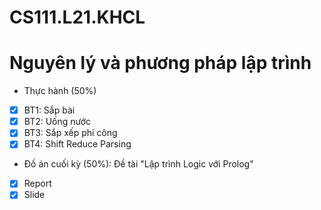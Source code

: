 # CS111.L21.KHCL
# Nguyên lý và phương pháp lập trình

- Thực hành (50%)
- [x] BT1: Sắp bài
- [x] BT2: Uống nước
- [x] BT3: Sắp xếp phi công
- [x] BT4: Shift Reduce Parsing

- Đồ án cuối kỳ (50%): Đề tài "Lập trình Logic với Prolog"
- [x] Report
- [x] Slide
